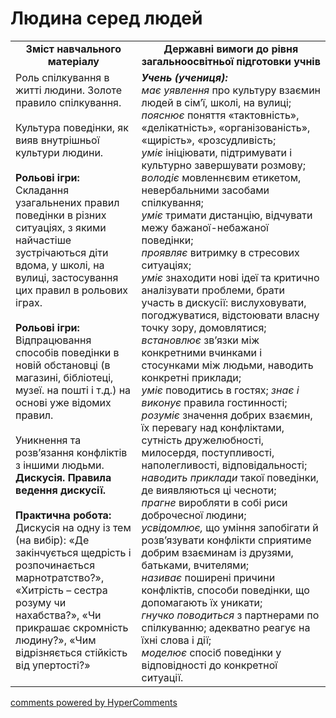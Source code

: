 <div id="hypercomments_widget" class="js-hypercomments-widget invisible"></div>

Людина серед людей
=============================================
<table>
  <tr>
    <td width="40%" align="center"><b>Зміст навчального матеріалу<b></td>
    <td width="60%" align="center"><b>Державні вимоги до рівня загальноосвітньої підготовки учнів</b></td>
  </tr>
  <tr>
    <td width="40%" style="vertical-align:top !important;">
    Роль спілкування в житті людини. Золоте правило спілкування.<br>
    <br>
    Культура поведінки, як вияв внутрішньої культури людини.<br>
    <br>
    <b>Рольові ігри:</b><br>
    Складання узагальнених правил поведінки в різних ситуаціях, з якими найчастіше зустрічаються діти вдома, у школі, на вулиці, застосування цих правил в рольових іграх.<br>
    <br>
    <b>Рольові ігри:</b><br>
    Відпрацювання  способів поведінки в новій обстановці (в магазині, бібліотеці, музеї. на пошті і т.д.) на основі уже відомих правил.<br>
    <br>
    Уникнення та розв’язання  конфліктів з іншими людьми.<br>
    <b>Дискусія. Правила ведення дискусії.</b><br>
    <br>
    <b>Практична робота:</b><br>
    Дискусія на одну із тем (на вибір): «Де закінчується щедрість і розпочинається марнотратство?», «Хитрість – сестра розуму чи нахабства?», «Чи прикрашає скромність людину?», «Чим відрізняється стійкість від упертості?»<br>
    </td>
    <td width="60%" style="vertical-align:top !important;">
    <i><b>Учень (учениця):</b></i><br>
    <i>має уявлення</i> про культуру взаємин людей в сім’ї, школі, на вулиці;<br>
    <i>пояснює</i> поняття «тактовність», «делікатність», «організованість», «щирість», «розсудливість;<br>
    <i>уміє</i> ініціювати, підтримувати і культурно завершувати розмову;<br>
    <i>володіє</i> мовленнєвим етикетом, невербальними засобами спілкування;<br>
    <i>уміє</i> тримати дистанцію, відчувати межу бажаної-небажаної поведінки;<br>
    <i>проявляє</i> витримку в стресових ситуаціях;<br>
    <i>уміє</i> знаходити нові ідеї та критично аналізувати проблеми, брати участь  в дискусії: вислуховувати, погоджуватися,  відстоювати власну точку зору, домовлятися;<br>
    <i>встановлює</i> зв’язки між конкретними вчинками і стосунками між людьми, наводить конкретні приклади;<br>
    <i>уміє</i> поводитись в гостях; <i>знає і виконує</i> правила гостинності;<br>
    <i>розуміє</i> значення добрих взаємин, їх перевагу над конфліктами, сутність дружелюбності, милосердя, поступливості, наполегливості, відповідальності;<br>
    <i>наводить приклади</i> такої поведінки, де виявляються ці чесноти;<br>
    <i>прагне</i> виробляти в собі риси доброчесної людини;<br>
    <i>усвідомлює,</i> що уміння запобігати й розв’язувати конфлікти сприятиме добрим взаєминам із друзями, батьками, вчителями;<br>
    <i>називає</i> поширені причини конфліктів, способи поведінки, що допомагають їх уникати;<br>
    <i>гнучко поводиться</i> з партнерами по спілкуванню; адекватно  реагує на їхні слова і дії;<br>
    <i>моделює</i> спосіб поведінки у відповідності до конкретної ситуації.<br>
    </td>
  </tr>
</table>

<div class="js-hypercomments-container">
<a href="http://hypercomments.com" class="hc-link" title="comments widget">comments powered by HyperComments</a>
</div>